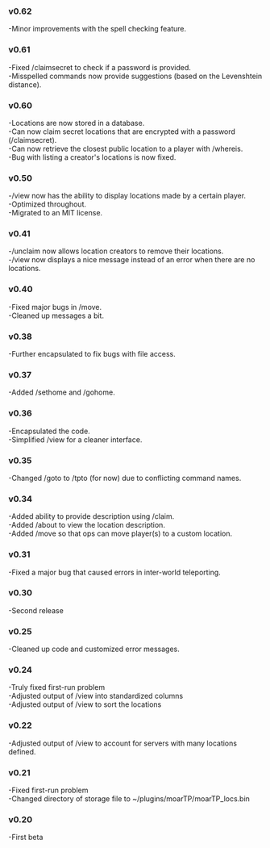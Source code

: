 ### v0.62
  -Minor improvements with the spell checking feature.   

### v0.61
  -Fixed /claimsecret to check if a password is provided.   
  -Misspelled commands now provide suggestions (based on the Levenshtein distance).   

### v0.60
  -Locations are now stored in a database.   
  -Can now claim secret locations that are encrypted with a password (/claimsecret).   
  -Can now retrieve the closest public location to a player with /whereis.   
  -Bug with listing a creator's locations is now fixed.   

### v0.50
  -/view now has the ability to display locations made by a certain player.   
  -Optimized throughout.  
  -Migrated to an MIT license.  

### v0.41
  -/unclaim now allows location creators to remove their locations.   
  -/view now displays a nice message instead of an error when there are no locations.   

### v0.40  
  -Fixed major bugs in /move.  
  -Cleaned up messages a bit.  

### v0.38  
  -Further encapsulated to fix bugs with file access.  

### v0.37  
  -Added /sethome and /gohome.  

### v0.36  
  -Encapsulated the code.  
  -Simplified /view for a cleaner interface.  

### v0.35  
  -Changed /goto to /tpto (for now) due to conflicting command names.  


### v0.34  
  -Added ability to provide description using /claim.  
  -Added /about to view the location description.  
  -Added /move so that ops can move player(s) to a custom location.  

### v0.31  
  -Fixed a major bug that caused errors in inter-world teleporting.  

### v0.30  
  -Second release  

### v0.25  
  -Cleaned up code and customized error messages.  

### v0.24  
  -Truly fixed first-run problem  
  -Adjusted output of /view into standardized columns  
  -Adjusted output of /view to sort the locations  

### v0.22  
  -Adjusted output of /view to account for servers with many locations defined.  

### v0.21  
  -Fixed first-run problem  
  -Changed directory of storage file to ~/plugins/moarTP/moarTP_locs.bin  

### v0.20  
  -First beta  
